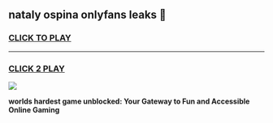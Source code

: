 
## nataly ospina onlyfans leaks 👋
<h3>
<a href="https://premium.freeplayer.one?title=nataly_ospina_onlyfans_leaks&ref=13F">CLICK TO PLAY</a></h3>
<hr>

<h3>
<a href="https://premium.freeplayer.one?title=nataly_ospina_onlyfans_leaks&ref=13F">CLICK 2 PLAY</a>
  
</h3>

<a href="https://premium.freeplayer.one?title=nataly_ospina_onlyfans_leaks&ref=12F/"><img src="https://clearcache.store/games.png"></a>


**worlds hardest game unblocked: Your Gateway to Fun and Accessible Online Gaming**
